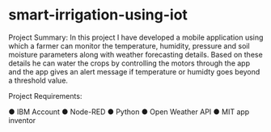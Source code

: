 # smart-irrigation-using-iot
Project Summary: In this project I have developed a mobile application using which a farmer can monitor the temperature, humidity, pressure and soil moisture parameters along with weather forecasting details. Based on these details he can water the crops by controlling the motors through the app and the app gives an alert message if temperature or humidty goes beyond a threshold value.

Project Requirements:

  ●	IBM Account
  ●	Node-RED
  ●	Python
  ●	Open Weather API
  ●	MIT app inventor
